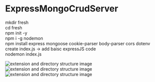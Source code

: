 # ExpressMongoCrudServer

mkdir fresh <br>
cd fresh <br>
npm init -y <br>
npm i -g nodemon <br>
npm install express mongoose cookie-parser body-parser cors dotenv <br>
create index.js -> add baisc expressJS code <br>
nodemon index.js <br>

![extension and directory structure image]('./extension.png')
![extension and directory structure image]('extension.png')
![extension and directory structure image]('https://github.com/amantiwari8861/ExpressMongoCrudServer/blob/master/extension.png')
